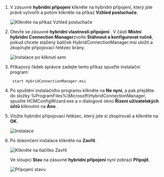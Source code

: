 
1. V zásuvné **hybridní připojení** klikněte na hybridní připojení, který jste právě vytvořili a potom klikněte na příkaz **Vzhled posluchače**.
    
    ![Klikněte na příkaz Vzhled posluchače](./media/app-service-hybrid-connections-manager-install/D04ClickListenerSetup.png)
    
4. Otevře se zásuvné **hybridní vlastnosti připojení** . V části **Místní hybridní Connection Manager**zvolte **Stáhnout a konfigurovat ručně**, pokud chcete stažený balíček HybridConnectionManager.msi uložit a zkopírujte připojovací řetězec brány.
    
    ![Instalace po kliknutí sem](./media/app-service-hybrid-connections-manager-install/D05ClickToInstallHCM.png)
    
5. Příkazový řádek správce zadejte tento příkaz spusťte instalační program:

        start HybridConnectionManager.msi
 
7. Po spuštění instalačního programu klikněte na **Ne nyní**, a pak přejděte do složky %ProgramFiles%\Microsoft\HybridConnectionManager, spusťte HCMConfigWizard.exe a v dialogové okno **Řízení uživatelských účtů** kliknutím na **Ano** .
        
7. Vložte hybridní připojovací řetězec, který jste si zkopírovali a klikněte na **OK**. 
    
    ![Instalace](./media/app-service-hybrid-connections-manager-install/D08aHCMInstallManual.png)
    
8. Po dokončení instalace klikněte na **Zavřít**.
    
    ![Klikněte na tlačítko Zavřít](./media/app-service-hybrid-connections-manager-install/D09HCMInstallComplete.png)
    
    Ve sloupci **Stav** na zásuvné **hybridní připojení** nyní zobrazí **Připojit**. 
    
    ![Připojení stavu](./media/app-service-hybrid-connections-manager-install/D10HCStatusConnected.png)